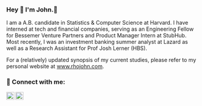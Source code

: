 ### Hey 👋 I'm John.🐺

I am a A.B. candidate in Statistics & Computer Science at Harvard. I have interned at tech and financial companies, serving as an Engineering Fellow for Bessemer Venture Partners and Product Manager Intern at StubHub. Most recently, I was an investment banking summer analyst at Lazard as well as a Research Assistant for Prof Josh Lerner (HBS).

For a (relatively) updated synopsis of my current studies, please refer to my personal website at www.rhojohn.com.

### 🤝 Connect with me:

<a href="https://www.linkedin.com/in/rhojohn/"><img align="left" src="https://raw.githubusercontent.com/yushi1007/yushi1007/main/images/linkedin.svg" alt="John Rho | LinkedIn" width="21px"/></a>
<a href="https://johnrho.medium.com/"><img align="left" src="https://raw.githubusercontent.com/yushi1007/yushi1007/main/images/medium.svg" alt="John Rho | Medium" width="21px"/></a>
</br>
